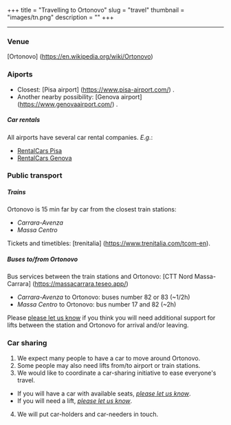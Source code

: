 +++
title = "Travelling to Ortonovo"
slug = "travel"
thumbnail = "images/tn.png"
description = ""
+++

---------------------------
### Venue

[Ortonovo] (https://en.wikipedia.org/wiki/Ortonovo)


### Aiports

* Closest: [Pisa airport] (https://www.pisa-airport.com/) .
* Another nearby possibility: [Genova airport] (https://www.genovaairport.com/) .

##### Car rentals
All airports have several car rental companies. _E.g._:

* [RentalCars Pisa](https://www.rentalcars.com/en/airport/it/psa/?affiliateCode=msn_new_row&preflang=en&label=msn-39uoIQWB6JCk1jN0bmR29w-76003781912160&adcamp=Airports%20-%20Italy&adco=cpc&utm_medium=cpc&utm_source=bing&utm_term=39uoIQWB6JCk1jN0bmR29w&msclkid=2448ee6968a91d729680b22ddf26963c) 
* [RentalCars Genova](https://www.rentalcars.com/en/airport/ch/gva/?affiliateCode=msn_new_row&preflang=en&label=msn-pFOrQvR3ih4LFY6aMxwlFQ-75591465074382&adcamp=Airports%20-%20Switzerland&adco=cpc&utm_medium=cpc&utm_source=bing&utm_term=pFOrQvR3ih4LFY6aMxwlFQ&msclkid=d14e75a5c2921bf865d829e17544448e) 

### Public transport

##### Trains
Ortonovo is 15 min far by car from the closest train stations:

* _Carrara-Avenza_ 
* _Massa Centro_

Tickets and timetibles: [trenitalia] (https://www.trenitalia.com/tcom-en).

##### Buses to/from Ortonovo

Bus services between the train stations and Ortonovo: [CTT Nord Massa-Carrara] (https://massacarrara.teseo.app/)

* _Carrara-Avenza_ to Ortonovo: buses number 82 or 83 (~1/2h)
* _Massa Centro_ to Ortonovo: bus number 17 and 82 (~2h)

Please [please let us know](mailto:caviranipots@gmail.com) if you think you will need additional support for lifts between the station and Ortonovo for arrival and/or leaving.

### Car sharing

1. We expect many people to have a car to move around Ortonovo.
2. Some people may also need lifts from/to airport or train stations.
3. We would like to coordinate a car-sharing initiative to ease everyone's travel.
  * If you will have a car with available seats, *[please let us know](linktoquestionnaire)*.
  * If you will need a lift, *[please let us know](linktoquestionnaire)*.
4. We will put car-holders and car-needers in touch.
